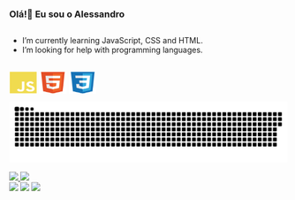 ### Olá!👋 Eu sou o Alessandro
##
- I’m currently learning JavaScript, CSS and HTML.
- I’m looking for help with programming languages.
<div style="display: inline_block"><br>
  <img align="center" alt="alebarreto1-Js" height="40" width="50" src="https://raw.githubusercontent.com/devicons/devicon/master/icons/javascript/javascript-plain.svg">
  <img align="center" alt="alebarreto1-HTML" height="40" width="50" src="https://raw.githubusercontent.com/devicons/devicon/master/icons/html5/html5-original.svg">
  <img align="center" alt="alebarreto1-CSS" height="40" width="50" src="https://raw.githubusercontent.com/devicons/devicon/master/icons/css3/css3-original.svg">
</div>

![Snake animation](https://github.com/alebarreto1/alebarreto1/blob/output/github-contribution-grid-snake.svg)
<div>
  <a href="https://github.com/alebarreto1">
  <img height="170em" src="https://github-readme-stats.vercel.app/api?username=alebarreto1&show_icons=true&theme=dark&include_all_commits=true&count_private=true"/>
  <img height="170em" src="https://github-readme-stats.vercel.app/api/top-langs/?username=alebarreto1&layout=compact&langs_count=7&theme=dark"/>
</div>
<div> 
  <a href = "mailto:alessandrogongora@hotmail.com"><img src="https://img.shields.io/badge/Microsoft_Outlook-0078D4?" target="_blank"></a>
  <a href="https://discord.com/channels/@alessandrogongora@hotmail.com/" target="_blank"><img src="https://img.shields.io/badge/Discord-7289DA?style=for-the- badge&logo=discord&logoColor=white" target="_blank"></a> 
  <a href="https://www.instagram.com/alessandro_rodrigo89/" target="_blank"><img src="https://img.shields.io/badge/-Instagram-%23E4405F?style=for-the-    badge&logo=instagram&logoColor=white" target="_blank"></a>
</div>
 
 
  
